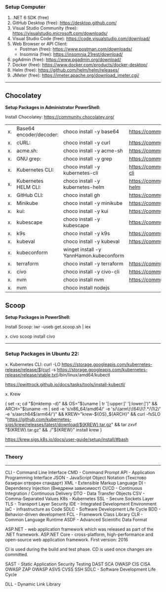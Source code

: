 ### Setup Computer

1. .NET 6 SDK (free)
2. GitHub Desktop (free):           https://desktop.github.com/
3. Visual Studio Community (free):  https://visualstudio.microsoft.com/downloads/
4. Visual Studio Code (free):       https://code.visualstudio.com/download/
5. Web Browser or API Client:
    - Postman  (free):              https://www.postman.com/downloads/
    - Insomnia (free):              https://insomnia.21rest/download/
6. pgAdmin (free):                  https://www.pgadmin.org/download/
7. Docker (free):                   https://www.docker.com/products/docker-desktop/
8. Helm (free):                     https://github.com/helm/helm/releases/
9. JMeter (free):                   https://jmeter.apache.org/download_jmeter.cgi/



---

## **Chocolatey**

**Setup Packages in Administrator PowerShell:**

Install Chocolatey: https://community.chocolatey.org/

|||||
|--|--|--|--|
|x. |Base64 encoder/decoder:  |choco install -y base64            |https://community.chocolatey.org/packages/base64|
|x. |cURL:                    |choco install -y curl              |https://community.chocolatey.org/packages/curl|
|x. |acme.sh:                 |choco install -y acme-sh           |https://community.chocolatey.org/packages/acme-sh|
|x. |GNU grep:                |choco install -y grep              |https://community.chocolatey.org/packages/grep|
|x. |Kubernetes CLI:          |choco install -y kubernetes-cli    |https://community.chocolatey.org/packages/kubernetes-cli|
|x. |Kubernetes HELM CLI:     |choco install -y kubernetes-helm   |https://community.chocolatey.org/packages/kubernetes-helm|
|x. |GitHub CLI:              |choco install gh                   |https://community.chocolatey.org/packages/gh|
|x. |Minikube                 |choco install -y minikube          |https://community.chocolatey.org/packages/Minikube|
|x. |kui:                     |choco install -y kui               |https://community.chocolatey.org/packages/kui|
|x. |kubescape                |choco install -y kubescape         |https://community.chocolatey.org/packages/kubescape|
|x. |k9s                      |choco install -y k9s               |https://community.chocolatey.org/packages/k9s|
|x. |kubeval                  |choco install -y kubeval           |https://community.chocolatey.org/packages/kubeval|
|x. |kubeconform              |winget install -y YannHamon.kubeconform||
|x. |terraform                |choco install -y terraform         |https://community.chocolatey.org/packages/terraform|
|x. |civo                     |choco install -y civo-cli          |https://community.chocolatey.org/packages/civo-cli|
|x. |nvm                      |choco install nvm                  |https://community.chocolatey.org/packages/nvm|
|x. |nvm                      |choco install nodejs               ||


## **Scoop**

**Setup Packages in PowerShell:**

Install Scoop: iwr -useb get.scoop.sh | iex

x. civo                     scoop install civo

---

### **Setup Packages in Ubuntu 22:**

x. Kubernetes CLI:
curl -LO https://storage.googleapis.com/kubernetes-release/release/$(curl -s https://storage.googleapis.com/kubernetes-release/release/stable.txt)/bin/linux/amd64/kubectl

https://pwittrock.github.io/docs/tasks/tools/install-kubectl/

x. Krew

(
  set -x; cd "$(mktemp -d)" &&
  OS="$(uname | tr '[:upper:]' '[:lower:]')" &&
  ARCH="$(uname -m | sed -e 's/x86_64/amd64/' -e 's/\(arm\)\(64\)\?.*/\1\2/' -e 's/aarch64$/arm64/')" &&
  KREW="krew-${OS}_${ARCH}" &&
  curl -fsSLO "https://github.com/kubernetes-sigs/krew/releases/latest/download/${KREW}.tar.gz" &&
  tar zxvf "${KREW}.tar.gz" &&
  ./"${KREW}" install krew
)

https://krew.sigs.k8s.io/docs/user-guide/setup/install/#bash

---

### Theory

---

CLI     -   Command Line Interface
CMD     -   Command Prompt
API     -   Application Programming Interface
JSON    -   JavaScript Object Notation (Текстово базиран отворен стандарт)
XML     -   Extensible Markup Language
DI      -   Dependency Injection (Внедрени зависимост)
CI/CD   -   Continuous Integration / Continuous Delivery
DTO     -   Data Transfer Objects
CSV     -   Comma-Separated Values
K8s     -   Kubernetes
SSL     -   Secure Sockets Layer
TLS     -   Transport Layer Security
IDE     -   Integrated Development Environment
IaC     -   Infrastructure as Code
SDLC    -   Software Development Life Cycle
BDD     -   Behavior-driven development
FCL     -   Framework Class Library
CLR     -   Common Language Runtime
ASDF    -   Advanced Scientific Data Format


ASP.NET - web application framework which was released as part of the .NET framework.
ASP.NET Core - cross-platform, high-performance and open-source web application framework. First version: 2016




CI is used during the build and test phase. CD is used once changes are committed.




SAST - Static Application Security Testing
DAST
SCA
OWASP
CIS
CISA
OWASP ZAP
OWASP ASVS
CVSS
SSH
SDLC - Software Development Life Cycle

DLL - Dynamic Link Library
